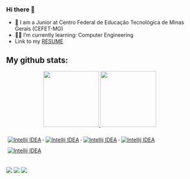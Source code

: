 ### Hi there 👋

- 🏫 I am a Junior at Centro Federal de Educação Tecnológica de Minas Gerais (CEFET-MG)
- 🧑‍🎓 I’m currently learning: Computer Engineering
- Link to my [RESUME](https://lattes.cnpq.br/6030319028658067)

## My github stats:
<div align="center">
  <a href="https://github.com/PedroRonzani18">
  <img height="150em" src="https://github-readme-stats.vercel.app/api?username=PedroRonzani18&show_icons=true&theme=dark&include_all_commits=true&count_private=true"/>
  <img height="150em" src="https://github-readme-stats.vercel.app/api/top-langs/?username=PedroRonzani18&layout=compact&langs_count=7&theme=dark"/>

</div>
<div style="display: inline_block"><br>    
  
  	
  
  <img src="(https://img.shields.io/badge/C%2B%2B-00599C?style=for-the-badge&logo=c%2B%2B&logoColor=white" alt="Intellij IDEA" alt="Intellij IDEA" style="vertical-align:top; margin:6px 4px">
  
  
  
  <img src="https://img.shields.io/badge/c%23-%23239120.svg?style=for-the-badge&logo=c++sharp&logoColor=white" alt="Intellij IDEA" style="vertical-align:top; margin:6px 4px">
  <img src="https://img.shields.io/badge/python-3670A0?style=for-the-badge&logo=python&logoColor=ffdd54" alt="Intellij IDEA" style="vertical-align:top; margin:6px 4px">
  <img src="https://img.shields.io/badge/html5-%23E34F26.svg?style=for-the-badge&logo=html5&logoColor=white" alt="Intellij IDEA" style="vertical-align:top; margin:6px 4px">
  <img src="https://img.shields.io/badge/java-%23ED8B00.svg?style=for-the-badge&logo=java&logoColor=white" alt="Intellij IDEA" style="vertical-align:top; margin:6px 4px">
  
##

</div>
  <a href="https://www.instagram.com/ronzani_pedro/" target="_blank"><img src="https://img.shields.io/badge/-Instagram-%23E4405F?style=for-the-badge&logo=instagram&logoColor=white" target="_blank"></a>
  <a href = "mailto:pedroaugustogabironzani@hotmail.com"><img src="https://img.shields.io/badge/-Gmail-%23333?style=for-the-badge&logo=gmail&logoColor=white" target="_blank"></a>
  <a href="https://www.linkedin.com/in/nicolas-de-vargas-446435221/" target="_blank"><img src="https://img.shields.io/badge/-LinkedIn-%230077B5?style=for-the-badge&logo=linkedin&logoColor=white" target="_blank"></a> 
